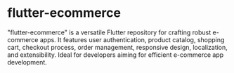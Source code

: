 # flutter-ecommerce
"flutter-ecommerce" is a versatile Flutter repository for crafting robust e-commerce apps. It features user authentication, product catalog, shopping cart, checkout process, order management, responsive design, localization, and extensibility. Ideal for developers aiming for efficient e-commerce app development.

